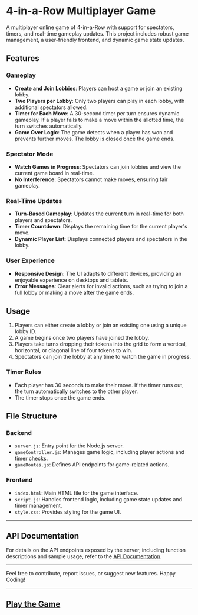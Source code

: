 # 4-in-a-Row Multiplayer Game

A multiplayer online game of 4-in-a-Row with support for spectators, timers, and real-time gameplay updates. This project includes robust game management, a user-friendly frontend, and dynamic game state updates.

## Features

### Gameplay
- **Create and Join Lobbies**: Players can host a game or join an existing lobby.
- **Two Players per Lobby**: Only two players can play in each lobby, with additional spectators allowed.
- **Timer for Each Move**: A 30-second timer per turn ensures dynamic gameplay. If a player fails to make a move within the allotted time, the turn switches automatically.
- **Game Over Logic**: The game detects when a player has won and prevents further moves. The lobby is closed once the game ends.

### Spectator Mode
- **Watch Games in Progress**: Spectators can join lobbies and view the current game board in real-time.
- **No Interference**: Spectators cannot make moves, ensuring fair gameplay.

### Real-Time Updates
- **Turn-Based Gameplay**: Updates the current turn in real-time for both players and spectators.
- **Timer Countdown**: Displays the remaining time for the current player's move.
- **Dynamic Player List**: Displays connected players and spectators in the lobby.

### User Experience
- **Responsive Design**: The UI adapts to different devices, providing an enjoyable experience on desktops and tablets.
- **Error Messages**: Clear alerts for invalid actions, such as trying to join a full lobby or making a move after the game ends.

## Usage

1. Players can either create a lobby or join an existing one using a unique lobby ID.
2. A game begins once two players have joined the lobby.
3. Players take turns dropping their tokens into the grid to form a vertical, horizontal, or diagonal line of four tokens to win.
4. Spectators can join the lobby at any time to watch the game in progress.

### Timer Rules
- Each player has 30 seconds to make their move. If the timer runs out, the turn automatically switches to the other player.
- The timer stops once the game ends.

## File Structure

### Backend
- `server.js`: Entry point for the Node.js server.
- `gameController.js`: Manages game logic, including player actions and timer checks.
- `gameRoutes.js`: Defines API endpoints for game-related actions.

### Frontend
- `index.html`: Main HTML file for the game interface.
- `script.js`: Handles frontend logic, including game state updates and timer management.
- `style.css`: Provides styling for the game UI.

---

## API Documentation

For details on the API endpoints exposed by the server, including function descriptions and sample usage, refer to the [API Documentation](./usage.md).

---

Feel free to contribute, report issues, or suggest new features. Happy Coding!

---

## [Play the Game](https://five-in-a-row-ahwe.onrender.com)